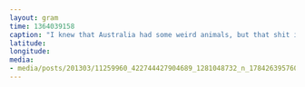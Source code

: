 ```yaml
---
layout: gram
time: 1364039158
caption: "I knew that Australia had some weird animals, but that shit is bananas."
latitude: 
longitude: 
media:
- media/posts/201303/11259960_422744427904689_1281048732_n_17842639576000351.jpg
---
```

